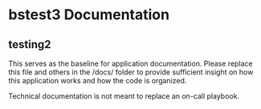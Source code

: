 # bstest3 Documentation

## testing2

This serves as the baseline for application documentation. Please replace this file and others in the /docs/ folder
to provide sufficient insight on how this application works and how the code is organized.

Technical documentation is not meant to replace an on-call playbook.
